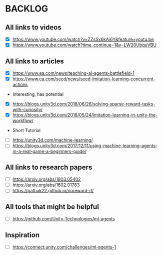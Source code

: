 # BACKLOG

## All links to videos
- [x] https://www.youtube.com/watch?v=ZZsSx6kAi6Y&feature=youtu.be 
- [x] https://www.youtube.com/watch?time_continue=1&v=LW20UbquVBU

## All links to articles 

- [x] https://www.ea.com/news/teaching-ai-agents-battlefield-1 
- [x] https://www.ea.com/seed/news/seed-imitation-learning-concurrent-actions
- Interesting, has potential
- [x] https://blogs.unity3d.com/2018/06/26/solving-sparse-reward-tasks-with-curiosity/
- [x] https://blogs.unity3d.com/2018/05/24/imitation-learning-in-unity-the-workflow/
- Short Tutorial
- [ ] https://unity3d.com/machine-learning/
- [ ] https://blogs.unity3d.com/2017/12/11/using-machine-learning-agents-in-a-real-game-a-beginners-guide/
## All links to research papers

- [ ] https://arxiv.org/abs/1803.05402
- [ ] https://arxiv.org/abs/1602.01783
- [ ] https://pathak22.github.io/noreward-rl/

## All tools that might be helpful

- [ ] https://github.com/Unity-Technologies/ml-agents

## Inspiration

- [ ] https://connect.unity.com/challenges/ml-agents-1
